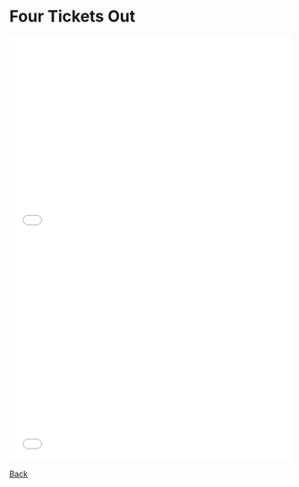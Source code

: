 # Four Tickets Out

<iframe title="Iowa: &quot;Too White, Too Old, Too Rural&quot;?" aria-label="Dot Plot" id="datawrapper-chart-GLH9i" src="//datawrapper.dwcdn.net/GLH9i/1/" scrolling="no" frameborder="0" style="width: 0; min-width: 100% !important; border: none;" height="359"></iframe><script type="text/javascript">!function(){"use strict";window.addEventListener("message",function(a){if(void 0!==a.data["datawrapper-height"])for(var e in a.data["datawrapper-height"]){var t=document.getElementById("datawrapper-chart-"+e)||document.querySelector("iframe[src*='"+e+"']");t&&(t.style.height=a.data["datawrapper-height"][e]+"px")}})}();</script>

<iframe title="Obama's Steady Ascent" aria-label="Interactive line chart" id="datawrapper-chart-vhmvr" src="//datawrapper.dwcdn.net/vhmvr/1/" scrolling="no" frameborder="0" style="width: 0; min-width: 100% !important; border: none;" height="400"></iframe><script type="text/javascript">!function(){"use strict";window.addEventListener("message",function(a){if(void 0!==a.data["datawrapper-height"])for(var e in a.data["datawrapper-height"]){var t=document.getElementById("datawrapper-chart-"+e)||document.querySelector("iframe[src*='"+e+"']");t&&(t.style.height=a.data["datawrapper-height"][e]+"px")}})}();</script>

[Back](https://jeffpflanz.github.io/Jeff-CMU-Repository/)
